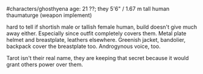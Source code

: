 #characters/ghosthyena
age: 21
??; they
5'6" / 1.67 m tall
human thaumaturge (weapon implement)


hard to tell if shortish male or tallish female human, build doesn't give much away either. Especially since outfit completely covers them. Metal plate helmet and breastplate, leathers elsewhere. Greenish jacket, bandolier, backpack cover the breastplate too. Androgynous voice, too.

Tarot isn't their real name, they are keeping that secret because it would grant others power over them.